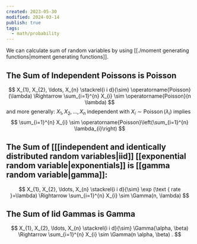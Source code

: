 ```yaml
---
created: 2023-05-30
modified: 2024-03-14
publish: true
tags:
  - math/probability
---
```

We can calculate sum of random variables by using [[./moment generating functions|moment generating functions]].

## The Sum of Independent Poissons is Poisson
$$
   X_{1}, X_{2}, \ldots, X_{n} \stackrel{i i d}{\sim} \operatorname{Poisson}(\lambda) \Rightarrow \sum_{i=1}^{n} X_{i} \sim \operatorname{Poisson}(n \lambda)
$$
and more generally:
$X_{1}, X_{2}, \ldots, X_{n}$ independent with $X_{i} \sim \operatorname{Poisson}\left(\lambda_{i}\right)$ implies $$
\sum_{i=1}^{n} X_{i} \sim \operatorname{Poisson}\left(\sum_{i=1}^{n} \lambda_{i}\right)
$$
## The Sum of [[[independent and identically distributed random variables|iid]] [[exponential random variable|exponentials]] is [[gamma random variable|gamma]]:
$$
X_{1}, X_{2}, \ldots, X_{n} \stackrel{i i d}{\sim} \exp (\text { rate }=\lambda) \Rightarrow \sum_{i=1}^{n} X_{i} \sim \Gamma(n, \lambda)
$$
## The Sum of Iid Gammas is Gamma
   $$
   X_{1}, X_{2}, \ldots, X_{n} \stackrel{i i d}{\sim} \Gamma(\alpha, \beta) \Rightarrow \sum_{i=1}^{n} X_{i} \sim \Gamma(n \alpha, \beta) .
   $$